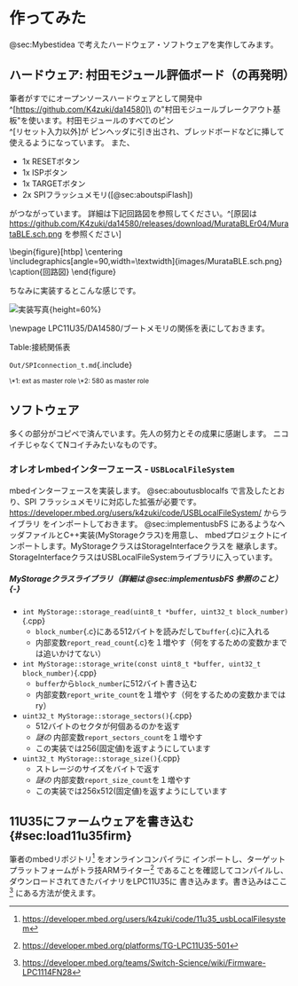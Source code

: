 
# 作ってみた
@sec:Mybestidea で考えたハードウェア・ソフトウェアを実作してみます。

## ハードウェア: 村田モジュール評価ボード（の再発明）
<!-- ###マイクロSD風モジュール基板 -->
筆者がすでにオープンソースハードウェアとして開発中^[https://github.com/K4zuki/da14580]\
 の"村田モジュールブレークアウト基板"を使います。村田モジュールのすべてのピン\
^[リセット入力以外]が
ピンヘッダに引き出され、ブレッドボードなどに挿して使えるようになっています。
また、

* 1x RESETボタン
* 1x ISPボタン
* 1x TARGETボタン
* 2x SPIフラッシュメモリ([@sec:aboutspiFlash])
<!-- * 1x OTP書き込み電圧入力ピン -->

がつながっています。
詳細は下記回路図を参照してください。^[原図は
https://github.com/K4zuki/da14580/releases/download/MurataBLEr04/MurataBLE.sch.png
を参照ください]

<!-- ![回路図](images/MurataBLE.sch.png){angle=90} -->
\begin{figure}[htbp]
\centering
\includegraphics[angle=90,width=\textwidth]{images/MurataBLE.sch.png}
\caption{回路図}
\end{figure}

ちなみに実装するとこんな感じです。

![実装写真](images/MurataBLE.brd.png){height=60%}

\newpage
LPC11U35/DA14580/ブートメモリの関係を表にしておきます。

Table:接続関係表

`Out/SPIconnection_t.md`{.include}

<sub>
\*1: ext as master role
\*2: 580 as master role
</sub>

<!-- ###マザーボード _TBC_
#### 'リビジョン0.1' {.unnumbered}
LPC11U35マイコンとマイクロSDソケットが2個載ったマザーボード的な基板を作ります。
マイクロSDソケットは実際にマイクロSDカードを挿すためのものと、先述の"村田モジュール基板"のためのもので2個載ります。
`リビジョン0.1`はマイクロSDモジュールとの接続部で誤解していたので動かないことがわかりました。
誤解は解けたので`リビジョン0.2`として作り直す予定です。

#### 回路図 {.unnumbered}
`リビジョン0.2`の回路図を示します。

![リビジョン0.2回路図](images/MurataMicroMBr02.sch.png){#MBsch width=80%}

大きく分けると

* USB電源
    * LPC11U35/マイクロSDカード/"村田モジュール基板"用の3.3V電源レギュレータ
* マイクロSDソケット2個
    * マイクロSDカードと村田モジュール基板それぞれ1つずつ
* 書き込み電圧生成回路
    * 村田モジュールのOTPにアプリケーションを焼くときにピンヘッダをショートさせる
* リセット/ISP/ターゲット書込みトリガボタン
    * リセットボタンでLPC11U35をリセット
        * ISPを押しながらリセットするとLPC11U35がファームウェア書込みモードになります
    * ターゲット書込みボタン
* SWD10コネクタ

#### 実装面図 {.unnumbered}
同じく実装面図です。

![リビジョン0.2実装図](images/MurataMicroMBr02.brd.png){#MBbrd width=80%}

#### BOM {.unnumbered}
部品リストです。

`./Out/MurataMicroMB_b.md`{.include} -->

## ソフトウェア
多くの部分がコピペで済んでいます。先人の努力とその成果に感謝します。
ニコイチじゃなくてNコイチみたいなものです。

### オレオレmbedインターフェース - `USBLocalFileSystem`
mbedインターフェースを実装します。 @sec:aboutusblocalfs で言及したとおり、SPI
フラッシュメモリに対応した拡張が必要です。
<https://developer.mbed.org/users/k4zuki/code/USBLocalFileSystem/> からライブラリ
をインポートしておきます。
@sec:implementusbFS にあるようなヘッダファイルとC++実装(MyStorageクラス)を用意し、
mbedプロジェクトにインポートします。MyStorageクラスはStorageInterfaceクラスを
継承します。StorageInterfaceクラスはUSBLocalFileSystemライブラリに入っています。

##### MyStorageクラスライブラリ（詳細は @sec:implementusbFS 参照のこと）{-}
* `int MyStorage::storage_read(uint8_t *buffer, uint32_t block_number)`{.cpp}
    * `block_number`{.c}にある512バイトを読みだして`buffer`{.c}に入れる
    * 内部変数`report_read_count`{.c}を１増やす（何をするための変数かまでは追いかけてない）
* `int MyStorage::storage_write(const uint8_t *buffer, uint32_t block_number)`{.cpp}
    * `buffer`から`block_number`に512バイト書き込む
    * 内部変数`report_write_count`を１増やす（何をするための変数かまではry）
* `uint32_t MyStorage::storage_sectors()`{.cpp}
    * 512バイトのセクタが何個あるのかを返す
    * _謎の_ 内部変数`report_sectors_count`を１増やす
    * この実装では256(固定値)を返すようにしています
* `uint32_t MyStorage::storage_size()`{.cpp}
    * ストレージのサイズをバイトで返す
    * _謎の_ 内部変数`report_size_count`を１増やす
    * この実装では256x512(固定値)を返すようにしています


<!--
### USB CDC/MSC/HID複合デバイス
このUSBCDC/MSC/HIDコンポジットデバイスライブラリとそれに付随するマイクロSDカードドライバは、
va009039^[https://developer.mbed.org/users/va009039/]氏の成果によるものです。
 -->
<!--
### `DA14580`セカンダリブートローダ
```
DA1458X_SDK
  `- 5.0.3
      `- utilities
          `- secondary_bootloader
              |- secondary_bootloader.uvproj
              |- secondary_bootloader.uvopt
              |- secondary_bootloader.uvprojx
              |- secondary_bootloader.uvoptx
              |- bootloader2.ini (*)
              |- bootloader2.sct (*)
              |- out
              |- src
              |   |- bootloader.c (*)
              |   |- crc16.c
              |   |- crc32.c
              |   |- main.c
              |   |- spi_commands.c
              |   |- sw_aes.c
              |   |- timer.c
              |   |- uart.c
              |   `- uart_booter.c
              |- includes
              |   |- bootloader.h (*)
              |   |- os_port.h
              |   |- sw_aes.h
              |   |- uart.h
              |   |- user_periph_setup.h (*)
              |   |- os_int.h
              |   |- spi_commands.h
              |   |- timer.h
              |   `- uart_booter.h (*)
              `- startup
                  |- bootloader.sct (*)
                  |- startup_CMSDK_CM0.s
                  |- sysram.ini (*)
                  `- system_CMSDK.c
```
Dialog社SDK5ソースツリーのセカンダリブートローダサンプルは最初からSPIフラッシュからブートするようになっているのでピン配と`#define`定義をいくつか変更します。

- `bootloader2.ini` [@lst:bootloader_ini]
- `bootloader2.sct` [@lst:bootloader_sct]
- `user_periph_setup.h`
```{.c}
#define SPI_GPIO_PORT   GPIO_PORT_0
#define SPI_CS_PIN      GPIO_PIN_2
#define SPI_CLK_PIN     GPIO_PIN_6
#define SPI_DO_PIN      GPIO_PIN_7
#define SPI_DI_PIN      GPIO_PIN_3
```
- `bootloader.h`
```{.c}
#define AES_ENCRYPTED_IMAGE_SUPPORTED 0
#define SUPPORT_AN_B_001
#undef ALLOW_NO_HEADER
```
- `uart_booter.h`
```{.c}
#define SYSRAM_COPY_BASE_ADDRESS 0x20000000
```
- `bootloader.c` L.221付近
```{.c}
SpiFlashRead(SYSRAM_COPY_BASE_ADDRESS, (unsigned long)AN001_...
.            ^^^^^^^^^^^^^^^^^^^^^^^^
```

+-------------------------------------------------------------------------+
|Listing: "spi\\\_commands.c(抜粋)"                                       |
|```{#lst:spi_commands_c .c}                                              |
|GPIO_ConfigurePin( GPIO_PORT_1, GPIO_PIN_0, OUTPUT, PID_SPI_EN,  true  );|
|GPIO_ConfigurePin( GPIO_PORT_0, GPIO_PIN_5, OUTPUT, PID_SPI_CLK, false );|
|GPIO_ConfigurePin( GPIO_PORT_0, GPIO_PIN_4, OUTPUT, PID_SPI_DO,  false );|
|GPIO_ConfigurePin( GPIO_PORT_0, GPIO_PIN_7, INPUT,  PID_SPI_DI,  false );|
|```                                                                      |
+-------------------------------------------------------------------------+

ビルドされたファイルを自動的にバイナリに再変換するように設定をいじります。
`Alt + F7` で設定ウィンドウを開き、

- `User`タブ
    - `After Build/Rebuild`
        - `Run #1`にチェックを入れる
            - `User Command`欄に以下のとおり書き込みます：

```{.sh}
fromelf --bin --output out/loader.bin out/secondary_bootloader.axf
.       ^^^^^^^^^^^^^^
```

+-------------------------------------------------------------------------------+
|_`--bin`と`--output`はダッシュ記号が2個必要です。1個のままだとコンパイル時に\  |
|警告が出ます。_                                                                |
+-------------------------------------------------------------------------------+

`loader.bin`を固定値配列として11U35の
-->
## 11U35にファームウェアを書き込む{#sec:load11u35firm}
筆者のmbedリポジトリ[^11u35_usbLocalFilesystem] をオンラインコンパイラに
インポートし、ターゲットプラットフォームがトラ技ARMライター[^TG-LPC11U35-501]
であることを確認してコンパイルし、ダウンロードされてきたバイナリをLPC11U35に
書き込みます。書き込みはここ[^Firmware-LPC1114FN28] にある方法が使えます。

[^11u35_usbLocalFilesystem]: https://developer.mbed.org/users/k4zuki/code/11u35_usbLocalFilesystem
[^TG-LPC11U35-501]: https://developer.mbed.org/platforms/TG-LPC11U35-501
[^Firmware-LPC1114FN28]: https://developer.mbed.org/teams/Switch-Science/wiki/Firmware-LPC1114FN28
